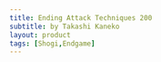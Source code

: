 ```yaml
---
title: Ending Attack Techniques 200
subtitle: by Takashi Kaneko
layout: product
tags: [Shogi,Endgame]
---
```


